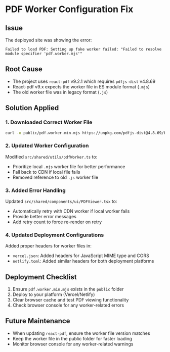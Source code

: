 # PDF Worker Configuration Fix

## Issue
The deployed site was showing the error:
```
Failed to load PDF: Setting up fake worker failed: "Failed to resolve module specifier 'pdf.worker.mjs'"
```

## Root Cause
- The project uses `react-pdf` v9.2.1 which requires `pdfjs-dist` v4.8.69
- React-pdf v9.x expects the worker file in ES module format (`.mjs`)
- The old worker file was in legacy format (`.js`)

## Solution Applied

### 1. Downloaded Correct Worker File
```bash
curl -o public/pdf.worker.min.mjs https://unpkg.com/pdfjs-dist@4.8.69/build/pdf.worker.min.mjs
```

### 2. Updated Worker Configuration
Modified `src/shared/utils/pdfWorker.ts` to:
- Prioritize local `.mjs` worker file for better performance
- Fall back to CDN if local file fails
- Removed reference to old `.js` worker file

### 3. Added Error Handling
Updated `src/shared/components/ui/PDFViewer.tsx` to:
- Automatically retry with CDN worker if local worker fails
- Provide better error messages
- Add retry count to force re-render on retry

### 4. Updated Deployment Configurations
Added proper headers for worker files in:
- `vercel.json`: Added headers for JavaScript MIME type and CORS
- `netlify.toml`: Added similar headers for both deployment platforms

## Deployment Checklist
1. Ensure `pdf.worker.min.mjs` exists in the `public` folder
2. Deploy to your platform (Vercel/Netlify)
3. Clear browser cache and test PDF viewing functionality
4. Check browser console for any worker-related errors

## Future Maintenance
- When updating `react-pdf`, ensure the worker file version matches
- Keep the worker file in the public folder for faster loading
- Monitor browser console for any worker-related warnings 